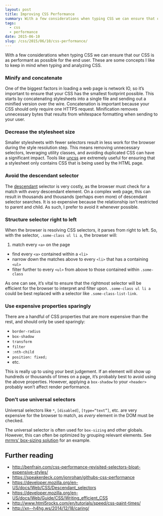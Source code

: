 ```yaml
---
layout: post
title: Improving CSS Performance
summary: With a few considerations when typing CSS we can ensure that our CSS is as performant as possible for the end user. These are some concepts I like to keep in mind when typing and analyzing CSS.
tags:
  - css
  - performance
date: 2015-06-10
slug: /css/2015/06/10/css-performance/
---
```


With a few considerations when typing CSS we can ensure that our CSS is as performant as possible for the end user. These are some concepts I like to keep in mind when typing and analyzing CSS.

### Minify and concatenate

One of the biggest factors in loading a web page is network IO, so it’s important to ensure that your CSS has the smallest footprint possible. This starts by concatenating stylesheets into a single file and sending out a minified version over the wire. Concatenation is important because your CSS should only require one HTTPS request. Minification removes unnecessary bytes that results from whitespace formatting when sending to your user.

### Decrease the stylesheet size

Smaller stylesheets with fewer selectors result in less work for the browser during the style resolution step. This means removing unnecessary selectors, leveraging utility classes, and avoiding duplicated CSS can have a significant impact. Tools like [uncss](https://github.com/giakki/uncss) are extremely useful for ensuring that a stylesheet only contains CSS that is being used by the HTML page.

### Avoid the descendant selector

The [descendant](https://developer.mozilla.org/en-US/docs/Web/CSS/Descendant_selectors) selector is very costly, as the browser must check for a match with _every_ descendant element. On a complex web page, this can result in thousands and thousands (perhaps even more) of descendant selector searches. It is so expensive because the relationship isn’t restricted to parent and child. As such, I prefer to avoid it whenever possible.

### Structure selector right to left

When the browser is resolving CSS selectors, it parses from right to left. So, with the selector, `.some-class ul li a`, the browser will:

1. match every `<a>` on the page

- find every `<a>` contained within a `<li>`
- narrow down the matches above to every `<li>` that has a containing `<ul>`
- filter further to every `<ul>` from above to those contained within `.some-class`

As one can see, it’s vital to ensure that the rightmost selector will be efficient for the browser to interpret and filter upon. `.some-class ul li a` could be best replaced with a selector like `.some-class-list-link`.

### Use expensive properties sparingly

There are a handful of CSS properties that are more expensive than the rest, and should only be used sparingly:

- `border-radius`
- `box-shadow`
- `transform`
- `filter`
- `:nth-child`
- `position: fixed;`
- etc.

This is really up to using your best judgement. If an element will show up hundreds or thousands of times on a page, it’s probably best to avoid using the above properties. However, applying a `box-shadow` to your `<header>` probably won’t affect render performance.

### Don’t use universal selectors

Universal selectors like `*`, `[disabled]`, `[type=“text”]`, etc. are very expensive for the browser to match, as _every_ element in the DOM must be checked.

The universal selector is often used for `box-sizing` and other globals. However, this can often be optimized by grouping relevant elements. See [mrmrs’ box-sizing solution](https://github.com/mrmrs/tachyons-box-sizing) for an example.

## Further reading

- <http://benfrain.com/css-performance-revisited-selectors-bloat-expensive-styles/>
- <https://speakerdeck.com/jonrohan/githubs-css-performance>
- <https://developer.mozilla.org/en-US/docs/Web/CSS/Descendant_selectors>
- <https://developer.mozilla.org/en-US/docs/Web/Guide/CSS/Writing_efficient_CSS>
- <http://www.html5rocks.com/en/tutorials/speed/css-paint-times/>
- <http://xn--h4hg.ws/2014/12/18/caring/>
